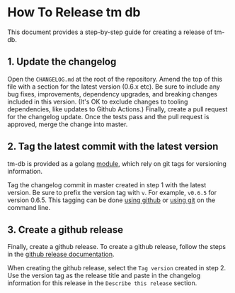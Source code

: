# How To Release tm db

This document provides a step-by-step guide for creating a release of tm-db.

## 1. Update the changelog

Open the `CHANGELOG.md` at the root of the repository. 
Amend the top of this file with a section for the latest version (0.6.x etc).
Be sure to include any bug fixes, improvements, dependency upgrades, and breaking changes included in this version. 
(It's OK to exclude changes to tooling dependencies, like updates to Github Actions.)
Finally, create a pull request for the changelog update.
Once the tests pass and the pull request is approved, merge the change into master.

## 2. Tag the latest commit with the latest version

tm-db is provided as a golang [module](https://blog.golang.org/publishing-go-modules), which rely on git tags for versioning information. 

Tag the changelog commit in master created in step 1 with the latest version.
Be sure to prefix the version tag with `v`. For example, `v0.6.5` for version 0.6.5.
This tagging can be done [using github](https://docs.github.com/en/desktop/contributing-and-collaborating-using-github-desktop/managing-commits/managing-tags#creating-a-tag) or [using git](https://git-scm.com/book/en/v2/Git-Basics-Tagging) on the command line. 

## 3. Create a github release

Finally, create a github release.
To create a github release, follow the steps in the [github release documentation](https://docs.github.com/en/github/administering-a-repository/releasing-projects-on-github/managing-releases-in-a-repository#creating-a-release).

When creating the github release, select the `Tag version` created in step 2. 
Use the version tag as the release title and paste in the changelog information for this release in the `Describe this release` section.
